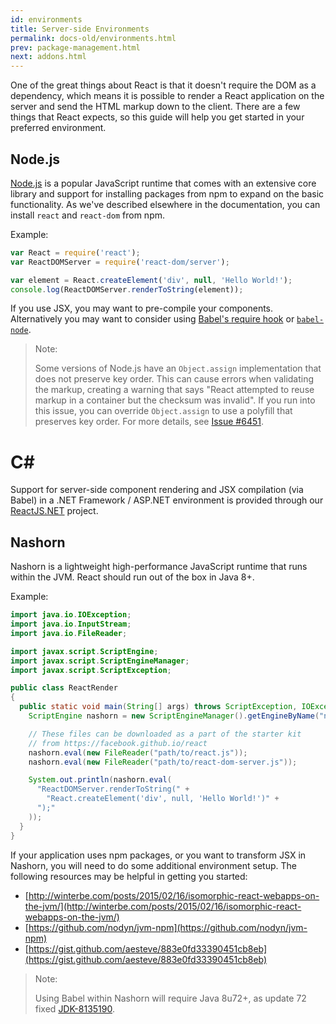 ```yaml
---
id: environments
title: Server-side Environments
permalink: docs-old/environments.html
prev: package-management.html
next: addons.html
---
```


One of the great things about React is that it doesn't require the DOM as a dependency, which means it is possible to render a React application on the server and send the HTML markup down to the client. There are a few things that React expects, so this guide will help you get started in your preferred environment.


## Node.js

[Node.js](http://nodejs.org/) is a popular JavaScript runtime that comes with an extensive core library and support for installing packages from npm to expand on the basic functionality. As we've described elsewhere in the documentation, you can install `react` and `react-dom` from npm.

Example:

```js
var React = require('react');
var ReactDOMServer = require('react-dom/server');

var element = React.createElement('div', null, 'Hello World!');
console.log(ReactDOMServer.renderToString(element));
```

If you use JSX, you may want to pre-compile your components. Alternatively you may want to consider using [Babel's require hook](https://babeljs.io/docs/usage/require/) or [`babel-node`](https://babeljs.io/docs/usage/cli/#babel-node).

> Note:
>
> Some versions of Node.js have an `Object.assign` implementation that does not preserve key order. This can cause errors when validating the markup, creating a warning that says "React attempted to reuse markup in a container but the checksum was invalid". If you run into this issue, you can override `Object.assign` to use a polyfill that preserves key order. For more details, see [Issue #6451](https://github.com/facebook/react/issues/6451).

C#
==

Support for server-side component rendering and JSX compilation (via Babel) in a .NET Framework / ASP.NET environment is provided through our [ReactJS.NET](http://reactjs.net/) project.


## Nashorn

Nashorn is a lightweight high-performance JavaScript runtime that runs within the JVM. React should run out of the box in Java 8+.

Example:

```java
import java.io.IOException;
import java.io.InputStream;
import java.io.FileReader;

import javax.script.ScriptEngine;
import javax.script.ScriptEngineManager;
import javax.script.ScriptException;

public class ReactRender
{
  public static void main(String[] args) throws ScriptException, IOException {
    ScriptEngine nashorn = new ScriptEngineManager().getEngineByName("nashorn");

    // These files can be downloaded as a part of the starter kit
    // from https://facebook.github.io/react
    nashorn.eval(new FileReader("path/to/react.js"));
    nashorn.eval(new FileReader("path/to/react-dom-server.js"));

    System.out.println(nashorn.eval(
      "ReactDOMServer.renderToString(" +
        "React.createElement('div', null, 'Hello World!')" +
      ");"
    ));
  }
}
```

If your application uses npm packages, or you want to transform JSX in Nashorn, you will need to do some additional environment setup. The following resources may be helpful in getting you started:

 * [http://winterbe.com/posts/2015/02/16/isomorphic-react-webapps-on-the-jvm/](http://winterbe.com/posts/2015/02/16/isomorphic-react-webapps-on-the-jvm/)
 * [https://github.com/nodyn/jvm-npm](https://github.com/nodyn/jvm-npm)
 * [https://gist.github.com/aesteve/883e0fd33390451cb8eb](https://gist.github.com/aesteve/883e0fd33390451cb8eb)

> Note:
>
> Using Babel within Nashorn will require Java 8u72+, as update 72 fixed [JDK-8135190](https://bugs.openjdk.java.net/browse/JDK-8135190).
